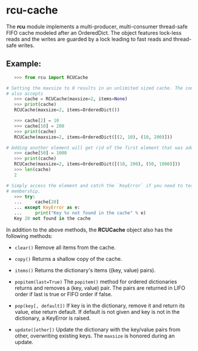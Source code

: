 rcu-cache
=========

The **rcu** module implements a multi-producer, multi-consumer
thread-safe FIFO cache modeled after an OrderedDict. The object features
lock-less reads and the writes are guarded by a lock leading to fast reads and
thread-safe writes.

Example:
--------
```py
   >>> from rcu import RCUCache

# Setting the maxsize to 0 results in an unlimited sized cache. The constructor
# also accepts 
   >>> cache = RCUCache(maxsize=2, items=None)
   >>> print(cache)
   RCUCache(maxsize=2, items=OrderedDict())

   >>> cache[2] = 10
   >>> cache[10] = 200
   >>> print(cache)
   RCUCache(maxsize=2, items=OrderedDict([(2, 10), (10, 200)]))

# Adding another element will get rid of the first element that was added.
   >>> cache[50] = 1000
   >>> print(cache)
   RCUCache(maxsize=2, items=OrderedDict([(10, 200), (50, 1000)]))
   >>> len(cache)
   2

# Simply access the element and catch the `KeyError` if you need to test for
# membership.
   >>> try:
   ...     cache[20]
   ... except KeyError as e:
   ...     print("Key %s not found in the cache" % e)
   Key 20 not found in the cache

```

In addition to the above methods, the **RCUCache** object also has the
following methods:

* ```clear()```
  Remove all items from the cache.

* ```copy()```
  Returns a shallow copy of the cache.

* ```items()```
  Returns the dictionary's items ((key, value) pairs).

* ```popitem(last=True)```
  The `popitem()` method for ordered dictionaries returns and removes a (key,
  value) pair. The pairs are returned in LIFO order if last is true or FIFO
  order if false.

* ```pop(key[, default])```
  If key is in the dictionary, remove it and return its value, else return
  default. If default is not given and key is not in the dictionary, a KeyError
  is raised.

* ```update([other])```
  Update the dictionary with the key/value pairs from other, overwriting
  existing keys. The `maxsize` is honored during an update.
